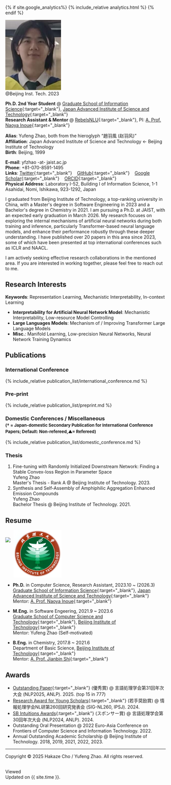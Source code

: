 <head>

{% if site.google_analytics%}
{% include_relative analytics.html %}
{% endif %}

<link rel="stylesheet" type="text/css" href="//fonts.googleapis.com/css?family=Gentium+Basic" />

</head>

<div class="img_margin">
<img src="./assets/fig/photo.png" alt="" title="@Beijing Inst. Tech. 2023" height="220">
<figcaption>@Beijing Inst. Tech. 2023</figcaption>
</div>

**Ph.D. 2nd Year Student** @ [Graduate School of Information Science](https://www.jaist.ac.jp/areas/cs/){:target="_blank"}, [Japan Advanced Institute of Science and Technology](https://www.jaist.ac.jp/){:target="_blank"}  
**Research Assistant & Mentor** @ [RebelsNLU](https://rebelsnlu.super.site/){:target="_blank"}, PI: [A. Prof. Naoya Inoue](https://naoya-i.info/){:target="_blank"}   

**Alias**: Yufeng Zhao, both from the hieroglyph “趙羽風 (赵羽风)”  
**Affiliation**: Japan Advanced Institute of Science and Technology ← Beijing Institute of Technology  
**Birth**: Beijing, 1999

**E-mail**: yfzhao -at- jaist.ac.jp  
**Phone**: +81-070-8591-1495  
**Links**:
[Twitter](https://x.com/yfZhao495){:target="_blank"} &nbsp;&nbsp;
[GitHub](https://github.com/hc495){:target="_blank"} &nbsp;&nbsp; 
[Google Scholar](https://scholar.google.com/citations?user=q_eQAcwAAAAJ){:target="_blank"} &nbsp;&nbsp; 
[ORCID](https://orcid.org/0000-0002-7127-1954){:target="_blank"} &nbsp;&nbsp;    
**Physical Address**: Laboratory I-52, Building I of Information Science, 1-1 Asahidai, Nomi, Ishikawa, 923-1292, Japan  

I graduated from Beijing Institute of Technology, a top-ranking university in China, with a Master's degree in Software Engineering in 2023 and a Bachelor's degree in Chemistry in 2021. I am pursuing a Ph.D. at JAIST, with an expected early graduation in March 2026. My research focuses on exploring the internal mechanisms of artificial neural networks during both training and inference, particularly Transformer-based neural language models, and enhance their performance robustly through these deeper understanding. I have published over 20 papers in this area since 2023, some of which have been presented at top international conferences such as ICLR and NAACL.

I am actively seeking effective research collaborations in the mentioned area. If you are interested in working together, please feel free to reach out to me.

## Research Interests

**Keywords**: Representation Learning, Mechanistic Interpretability, In-context Learning  
- **Interpretability for Artificial Neural Network Model**: Mechanistic Interpretability, Low-resource Model Controlling  
- **Large Languages Models**: Mechanism of / Improving Transformer Large Language Models  
- **Misc.**: Manifold Learning, Low-precision Neural Networks, Neural Network Training Dynamics

## Publications

### International Conference

{% include_relative publication_list/international_conference.md %}

### Pre-print

{% include_relative publication_list/preprint.md %}

### <a title="(† = Japan-domestic Secondary Publication for Conference Papers; Default: Non-refereed,▲= Refereed)">Domestic Conferences / Miscellaneous</a><br><span style="font-size:0.8em">(† = Japan-domestic Secondary Publication for International Conference Papers; Default: Non-refereed,▲= Refereed)</span>
    
{% include_relative publication_list/domestic_conference.md %}

### Thesis

1. Fine-tuning with Randomly Initialized Downstream Network: Finding a Stable Convex-loss Region in Parameter Space    
    Yufeng Zhao   
    Master's Thesis - Rank A @ Beijing Institute of Technology. 2023.
2. Synthesis and Self-Assembly of Amphiphilic Aggregation Enhanced Emission Compounds   
   Yufeng Zhao   
   Bachelor Thesis @ Beijing Institute of Technology. 2021.

## Resume

<div class="img_margin" style="display: flex; align-items: center; gap: 10px;">
    <img src="./assets/fig/jaist.png" height="105">
    <img src="./assets/fig/bit_xiaohui.jpg" height="150">
</div>

- **Ph.D.** in Computer Science, Research Assistant, 2023.10 ~ (2026.3)  
  [Graduate School of Information Science](https://www.jaist.ac.jp/areas/cs/){:target="_blank"}, [Japan Advanced Institute of Science and Technology](https://www.jaist.ac.jp/){:target="_blank"}  
  Mentor: [A. Prof. Naoya Inoue](https://naoya-i.info/){:target="_blank"}

- **M.Eng.** in Software Engeering, 2021.9 ~ 2023.6   
  [Graduate School of Computer Science and Technology](https://cs.bit.edu.cn/){:target="_blank"}, [Beijing Institute of Technology](https://www.bit.edu.cn/){:target="_blank"}   
  Mentor: Yufeng Zhao (Self-motivated)
  
- **B.Eng.** in Chemistry, 2017.8 ~ 2021.6  
  Department of Basic Science, [Beijing Institute of Technology](https://www.bit.edu.cn/){:target="_blank"}   
  Mentor: [A. Prof. Jianbin Shi](https://mse.bit.edu.cn/szdw/jgml/clwlyhxxg/ff4af2fd072b47beadc219b5c4e266f7.htm){:target="_blank"}

## Awards

- [Outstanding Paper](https://anlp.jp/nlp2025/award.html#outstanding){:target="_blank"} (優秀賞) @ 言語処理学会第31回年次大会 (NLP2025, ANLP). 2025. (top 15 in 777)
- [Research Award for Young Scholars](https://sites.google.com/sig-nl.ipsj.or.jp/sig-nl/%E6%8E%88%E8%B3%9E/young#h.qq15e8v12s8d){:target="_blank"} (若手奨励賞) @ 情報処理学会NL研第260回研究発表会 (SIG-NL260, IPSJ). 2024.
- [SB Intuitions Awards](https://www.anlp.jp/nlp2024/award.html){:target="_blank"} (スポンサー賞) @ 言語処理学会第30回年次大会 (NLP2024, ANLP). 2024.
- Outstanding Oral Presentation @ 2022 Euro-Asia Conference on Frontiers of Computer Science and Information Technology. 2022.
- Annual Outstanding Academic Scholarship @ Beijing Institute of Technology. 2018, 2019, 2021, 2022, 2023.

* * *

Copyright © 2025 Hakaze Cho / Yufeng Zhao. All rights reserved.
<script async src="//busuanzi.ibruce.info/busuanzi/2.3/busuanzi.pure.mini.js"></script>
<span id="busuanzi_container_site_pv"><br><span id="busuanzi_value_site_pv"></span> Viewed</span><br>
Updated on {{ site.time }}.